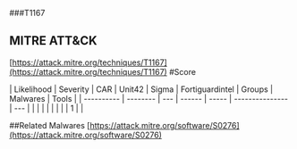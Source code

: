 ###T1167
## MITRE ATT&CK
[https://attack.mitre.org/techniques/T1167](https://attack.mitre.org/techniques/T1167)
#Score

| Likelihood | Severity | CAR | Unit42 | Sigma | Fortiguardintel | Groups | Malwares | Tools |
| ---------- | -------- | --- | ------ | ----- | --------------- | ---  |
 |   |   |   |   |   |   |   | 1 |   |

##Related Malwares
[https://attack.mitre.org/software/S0276](https://attack.mitre.org/software/S0276)
[]()
